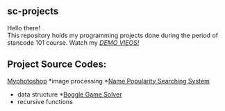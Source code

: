 ## sc-projects
Hello there!\
This repository holds my programming projects done during the period of stancode 101 course.
Watch my *[DEMO VIEOS!](https://drive.google.com/drive/folders/1Gi3bn9qPW_gR0ISyGzVPLd5Bztdvd7rF?fbclid=IwAR36BW3v_bHn-Idsh-0_ROSWLwrXOzoervZId25OOzH2LX4b6FCGDfULdDg)*

## Project Source Codes:
[Myphotoshop](https://github.com/BenHuang711/sc-projects/blob/main/stanCodoshop.py)
  *image processing
*[Name Popularity Searching System](https://github.com/BenHuang711/sc-projects/blob/main/babygraphics.py)
  * data structure
*[Boggle Game Solver](https://github.com/BenHuang711/sc-projects/blob/main/boggle.py)
  * recursive functions
